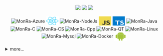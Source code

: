 <!--Hello
<h2><img src="https://emojis.slackmojis.com/emojis/images/1531849430/4246/blob-sunglasses.gif?1531849430" width="30"/> Hi 👋 , I'm MonRá! <img src="https://media.giphy.com/media/12oufCB0MyZ1Go/giphy.gif" width="50"></h2>
-->

<div>
  </p>
  <div align="center">
   <a href="https://www.facebook.com/ramon.chaib" target="_blank"><img src="https://img.shields.io/badge/-Facebook-%230077B5?style=for-the-badge&logo=facebook&logoColor=white" target="_blank"></a> 
  <a href="https://www.instagram.com/monrapps/" target="_blank"><img src="https://img.shields.io/badge/-Instagram-%23E4405F?style=for-the-badge&logo=instagram&logoColor=white" target="_blank"></a>
  <a href="https://www.linkedin.com/in/ramon-chaib-27007635/" target="_blank"><img src="https://img.shields.io/badge/-LinkedIn-%230077B5?style=for-the-badge&logo=linkedin&logoColor=white" target="_blank"></a>   
</div>
  
 <div style="display: inline_block" align="center"><br>
  <img align="center" alt="MonRa-Azure" height="30" width="40" src="https://cdn.jsdelivr.net/gh/devicons/devicon/icons/azure/azure-original.svg">
  <img align="center" alt="MonRa-React" height="30" width="40" src="https://raw.githubusercontent.com/devicons/devicon/master/icons/react/react-original.svg">
  <img align="center" alt="MonRa-NodeJs" height="30" width="40" src="https://cdn.jsdelivr.net/gh/devicons/devicon/icons/nodejs/nodejs-original.svg">
  <img align="center" alt="MonRa-Js" height="30" width="40" src="https://raw.githubusercontent.com/devicons/devicon/master/icons/javascript/javascript-original.svg">     <img align="center" alt="MonRa-Ts" height="30" width="40" src="https://raw.githubusercontent.com/devicons/devicon/master/icons/typescript/typescript-original.svg">
  <img align="center" alt="MonRa-Java" height="30" width="40" src="https://cdn.jsdelivr.net/gh/devicons/devicon/icons/java/java-original.svg">
  <img align="center" alt="MonRa-C" height="30" width="40" src="https://cdn.jsdelivr.net/gh/devicons/devicon/icons/c/c-original.svg">
  <img align="center" alt="MonRa-CS" height="30" width="40" src="https://cdn.jsdelivr.net/gh/devicons/devicon/icons/csharp/csharp-original.svg">
  <img align="center" alt="MonRa-Cpp" height="30" width="40" src="https://cdn.jsdelivr.net/gh/devicons/devicon/icons/cplusplus/cplusplus-original.svg">
  <img align="center" alt="MonRa-QT" height="30" width="40" src="https://cdn.jsdelivr.net/gh/devicons/devicon/icons/qt/qt-original.svg">
  <img align="center" alt="MonRa-Linux" height="30" width="40" src="https://cdn.jsdelivr.net/gh/devicons/devicon/icons/linux/linux-original.svg">
  <img align="center" alt="MonRa-Mysql" height="30" width="40" src="https://cdn.jsdelivr.net/gh/devicons/devicon/icons/mysql/mysql-original.svg">
  <img align="center" alt="MonRa-Docker" height="30" width="40" src="https://cdn.jsdelivr.net/gh/devicons/devicon/icons/docker/docker-original.svg">  
  <img align="center" alt="MonRa-Android" height="30" width="40" src="https://github.com/devicons/devicon/blob/master/icons/android/android-original.svg">
  
</div>
</a>

</br>
<!--
[![github activity graph](https://activity-graph.herokuapp.com/graph?username=monrapps&theme=chartreuse-dark)](https://github.com/monrapps/)
-->
<div>
<details>
      <summary>more...</summary>
      
<!--
### <img src="https://media.giphy.com/media/VgCDAzcKvsR6OM0uWg/giphy.gif" width="50"> A little more about me...  

```javascript
const monra = {
    pronouns: "He" | "Him",
    code: ["any"],
    askMeAbout: ["any"],
    technologies: {
        backEnd: {
            js: ["any"],
        },
        mobileApp: {
            native: ["Android Development"]
        },
        devOps: ["AWS", "Docker🐳", "Route53", "Nginx"],
        databases: ["mongo", "MySql", "sqlite"],
        misc: ["Firebase", "Socket.IO", "selenium", "open-cv", "php", "SuiteApp"]
    },
    architecture: ["Serverless Architecture", "Progressive web applications", "Single page applications"],
    currentFocus: "Building Robots to ease opertations",
    funFact: "There are two ways to write error-free programs; only the third one works"
};
```
-->

---
<!--START_SECTION:waka-->
![Code Time](http://img.shields.io/badge/Code%20Time-796%20hrs%2040%20mins-blue)

![Profile Views](http://img.shields.io/badge/Profile%20Views-0-blue)

![Lines of code](https://img.shields.io/badge/From%20Hello%20World%20I%27ve%20Written-3.0%20million%20lines%20of%20code-blue)

**🐱 My GitHub Data** 

> 📦 41.1 kB Used in GitHub's Storage 
 > 
> 🏆 2,028 Contributions in the Year 2024
 > 
> 🚫 Not Opted to Hire
 > 
> 📜 24 Public Repositories 
 > 
> 🔑 18 Private Repositories 
 > 
**I'm an Early 🐤** 

```text
🌞 Morning                8265 commits        █████████░░░░░░░░░░░░░░░░   35.27 % 
🌆 Daytime                10968 commits       ████████████░░░░░░░░░░░░░   46.80 % 
🌃 Evening                3477 commits        ████░░░░░░░░░░░░░░░░░░░░░   14.84 % 
🌙 Night                  725 commits         █░░░░░░░░░░░░░░░░░░░░░░░░   03.09 % 
```
📅 **I'm Most Productive on Thursday** 

```text
Monday                   4378 commits        █████░░░░░░░░░░░░░░░░░░░░   18.68 % 
Tuesday                  4395 commits        █████░░░░░░░░░░░░░░░░░░░░   18.75 % 
Wednesday                4567 commits        █████░░░░░░░░░░░░░░░░░░░░   19.49 % 
Thursday                 5012 commits        █████░░░░░░░░░░░░░░░░░░░░   21.39 % 
Friday                   3121 commits        ███░░░░░░░░░░░░░░░░░░░░░░   13.32 % 
Saturday                 1175 commits        █░░░░░░░░░░░░░░░░░░░░░░░░   05.01 % 
Sunday                   787 commits         █░░░░░░░░░░░░░░░░░░░░░░░░   03.36 % 
```


📊 **This Week I Spent My Time On** 

```text
🕑︎ Time Zone: America/Sao_Paulo

💬 Programming Languages: 
TypeScript               15 hrs 54 mins      ████████████████░░░░░░░░░   64.22 % 
Markdown                 5 hrs 30 mins       ██████░░░░░░░░░░░░░░░░░░░   22.23 % 
Other                    1 hr 15 mins        █░░░░░░░░░░░░░░░░░░░░░░░░   05.09 % 
SQL                      50 mins             █░░░░░░░░░░░░░░░░░░░░░░░░   03.42 % 
YAML                     38 mins             █░░░░░░░░░░░░░░░░░░░░░░░░   02.56 % 

🔥 Editors: 
VS Code                  24 hrs 46 mins      █████████████████████████   100.00 % 

🐱‍💻 Projects: 
wlm-backend              14 hrs 59 mins      ███████████████░░░░░░░░░░   60.52 % 
Markdown                 5 hrs 36 mins       ██████░░░░░░░░░░░░░░░░░░░   22.65 % 
agc-infra                1 hr 36 mins        ██░░░░░░░░░░░░░░░░░░░░░░░   06.51 % 
wlm-frontend             1 hr 19 mins        █░░░░░░░░░░░░░░░░░░░░░░░░   05.32 % 
wlm-infra                57 mins             █░░░░░░░░░░░░░░░░░░░░░░░░   03.85 % 

💻 Operating System: 
WSL                      18 hrs 53 mins      ███████████████████░░░░░░   76.28 % 
Windows                  5 hrs 52 mins       ██████░░░░░░░░░░░░░░░░░░░   23.72 % 
```

**I Mostly Code in C** 

```text
C                        9 repos             ████░░░░░░░░░░░░░░░░░░░░░   17.31 % 
C++                      8 repos             ████░░░░░░░░░░░░░░░░░░░░░   15.38 % 
HTML                     5 repos             ██░░░░░░░░░░░░░░░░░░░░░░░   09.62 % 
TypeScript               4 repos             ██░░░░░░░░░░░░░░░░░░░░░░░   07.69 % 
Python                   2 repos             █░░░░░░░░░░░░░░░░░░░░░░░░   03.85 % 
```



**Timeline**

![Lines of Code chart](https://raw.githubusercontent.com/monrapps/monrapps/master/assets/bar_graph.png)


 Last Updated on 10/09/2024 06:33:45 UTC
<!--END_SECTION:waka-->
